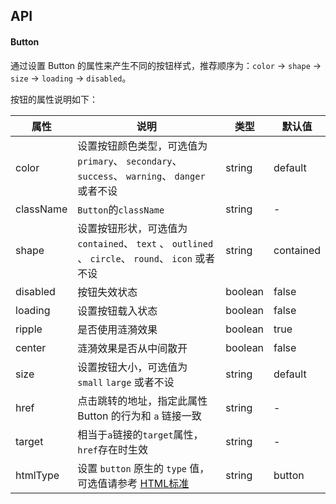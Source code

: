 ## API

#### Button
通过设置 Button 的属性来产生不同的按钮样式，推荐顺序为：`color` -> `shape` -> `size` -> `loading` -> `disabled`。

按钮的属性说明如下：

| 属性 | 说明 | 类型 | 默认值 |
| --- | --- | --- | --- |
| color | 设置按钮颜色类型，可选值为`primary`、 `secondary`、 `success`、 `warning`、 `danger` 或者不设 | string | default |
| className | `Button`的`className` | string | - |
| shape | 设置按钮形状，可选值为 `contained`、 `text` 、 `outlined` 、 `circle`、 `round`、 `icon` 或者不设 | string | contained |
| disabled | 按钮失效状态 | boolean | false |
| loading | 设置按钮载入状态 | boolean | false |
| ripple | 是否使用涟漪效果 | boolean | true |
| center | 涟漪效果是否从中间散开 | boolean | false |
| size | 设置按钮大小，可选值为 `small` `large` 或者不设 | string | default |
| href | 点击跳转的地址，指定此属性 Button 的行为和 `a` 链接一致 | string | - |
| target | 相当于`a`链接的`target`属性，`href`存在时生效 | string | - |
| htmlType | 设置 `button` 原生的 `type` 值，可选值请参考 [HTML标准](https://developer.mozilla.org/en-US/docs/Web/HTML/Element/button#attr-type) | string | button |
